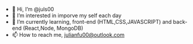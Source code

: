- 👋 Hi, I’m @juls00
- 👀 I’m interested in imporve my self each day
- 🌱 I’m currently learning, front-end (HTML,CSS,JAVASCRIPT) and back-end (React,Node, MongoDB)
- 📫 How to reach me, julianfu00@outlook.com

<!---
juls00/juls00 is a ✨ special ✨ repository because its `README.md` (this file) appears on your GitHub profile.
You can click the Preview link to take a look at your changes.
--->
